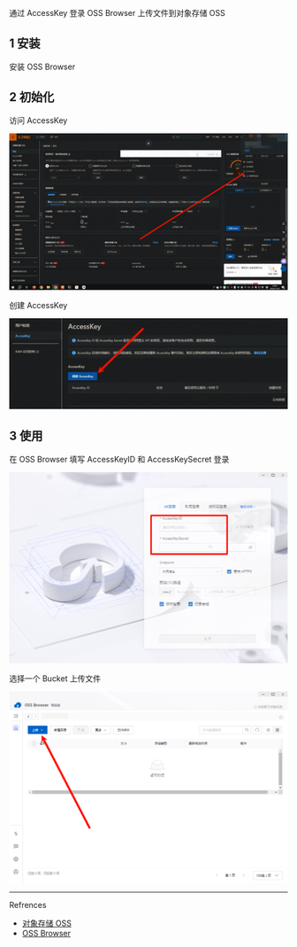 通过 AccessKey 登录 OSS Browser 上传文件到对象存储 OSS

## 1 安装

安装 OSS Browser

## 2 初始化

访问 AccessKey

![访问 AccessKey](./../../../images/OSS_Browser/%E8%AE%BF%E9%97%AE%20AccessKey.png)

创建 AccessKey

![创建 AccessKey](./../../../images/OSS_Browser/%E5%88%9B%E5%BB%BA%20AccessKey.png)

## 3 使用

在 OSS Browser 填写 AccessKeyID 和 AccessKeySecret 登录

![在 OSS Browser 填写 AccessKeyID 和 AccessKeySecret 登录](./../../../images/OSS_Browser/%E5%9C%A8%20OSS%20Browser%20%E5%A1%AB%E5%86%99%20AccessKeyID%20%E5%92%8C%20AccessKeySecret%20%E7%99%BB%E5%BD%95.png)

选择一个 Bucket 上传文件

![选择一个 Bucket 上传文件](./../../../images/OSS_Browser/%E9%80%89%E6%8B%A9%E4%B8%80%E4%B8%AA%20Bucket%20%E4%B8%8A%E4%BC%A0%E6%96%87%E4%BB%B6.png)

---

Refrences

- [对象存储 OSS](https://www.aliyun.com/product/oss/)
- [OSS Browser](https://help.aliyun.com/zh/oss/developer-reference/graphical-management-tools-ossbrowser-2-0/?spm=a2c4g.11186623.help-menu-31815.d_3_4_3.19eb2e28ML9sfO)

